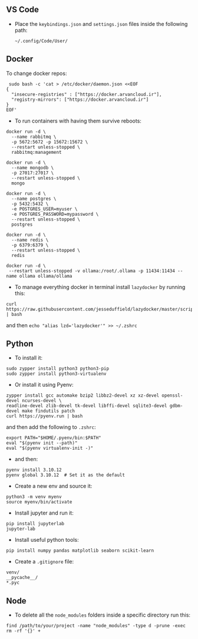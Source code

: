 ## VS Code
- Place the `keybindings.json` and `settings.json` files inside the following path:
  ```
  ~/.config/Code/User/
  ```

## Docker
To change docker repos: 
```
 sudo bash -c 'cat > /etc/docker/daemon.json <<EOF
{
  "insecure-registries" : ["https://docker.arvancloud.ir"],
  "registry-mirrors": ["https://docker.arvancloud.ir"]
}
EOF'
```
- To run containers with having them survive reboots:
```
docker run -d \
  --name rabbitmq \
  -p 5672:5672 -p 15672:15672 \
  --restart unless-stopped \
  rabbitmq:management
```
```
docker run -d \
  --name mongodb \
  -p 27017:27017 \
  --restart unless-stopped \
  mongo
```
```
docker run -d \
  --name postgres \
  -p 5432:5432 \
  -e POSTGRES_USER=myuser \
  -e POSTGRES_PASSWORD=mypassword \
  --restart unless-stopped \
  postgres
```
```
docker run -d \
  --name redis \
  -p 6379:6379 \
  --restart unless-stopped \
  redis
```
```
docker run -d \
 --restart unless-stopped -v ollama:/root/.ollama -p 11434:11434 --name ollama ollama/ollama
```
- To manage everything docker in terminal install `lazydocker` by running this:
```
curl https://raw.githubusercontent.com/jesseduffield/lazydocker/master/scripts/install_update_linux.sh | bash
```
and then `echo "alias lzd='lazydocker'" >> ~/.zshrc`

## Python
- To install it:
```
sudo zypper install python3 python3-pip
sudo zypper install python3-virtualenv
```
- Or install it using Pyenv:
```
zypper install gcc automake bzip2 libbz2-devel xz xz-devel openssl-devel ncurses-devel \
readline-devel zlib-devel tk-devel libffi-devel sqlite3-devel gdbm-devel make findutils patch
curl https://pyenv.run | bash
```
and then add the following to `.zshrc`:
```
export PATH="$HOME/.pyenv/bin:$PATH"
eval "$(pyenv init --path)"
eval "$(pyenv virtualenv-init -)"
```
- and then:
```
pyenv install 3.10.12
pyenv global 3.10.12  # Set it as the default
```
- Create a new env and source it:
```
python3 -m venv myenv
source myenv/bin/activate
```
- Install jupyter and run it:
```
pip install jupyterlab
jupyter-lab
```
- Install useful python tools:
```
pip install numpy pandas matplotlib seaborn scikit-learn
```
- Create a `.gitignore` file:
```
venv/
__pycache__/
*.pyc
```

## Node
- To delete all the `node_modules` folders inside a specific directory run this:
```
find /path/to/your/project -name "node_modules" -type d -prune -exec rm -rf '{}' +
```
